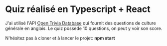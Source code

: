 # Quiz réalisé en Typescript + React
J'ai utilisé l'API [Open Trivia Database](https://opentdb.com/api_config.php, "OpenTDB") qui fournit des questions de culture générale en anglais.
Le quiz possède 10 questions, on peut y voir son score.


N'hésitez pas à cloner et à lancer le projet:
**npm start**

